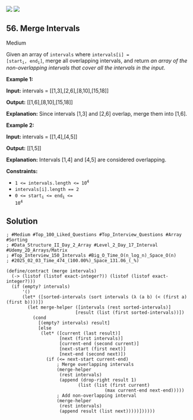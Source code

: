 [![](https://img.shields.io/github/stars/LeetCode-in-Racket/LeetCode-in-Racket?label=Stars&style=flat-square)](https://github.com/LeetCode-in-Racket/LeetCode-in-Racket)
[![](https://img.shields.io/github/forks/LeetCode-in-Racket/LeetCode-in-Racket?label=Fork%20me%20on%20GitHub%20&style=flat-square)](https://github.com/LeetCode-in-Racket/LeetCode-in-Racket/fork)

## 56\. Merge Intervals

Medium

Given an array of `intervals` where <code>intervals[i] = [start<sub>i</sub>, end<sub>i</sub>]</code>, merge all overlapping intervals, and return _an array of the non-overlapping intervals that cover all the intervals in the input_.

**Example 1:**

**Input:** intervals = \[\[1,3],[2,6],[8,10],[15,18]]

**Output:** [[1,6],[8,10],[15,18]]

**Explanation:** Since intervals [1,3] and [2,6] overlap, merge them into [1,6].

**Example 2:**

**Input:** intervals = \[\[1,4],[4,5]]

**Output:** [[1,5]]

**Explanation:** Intervals [1,4] and [4,5] are considered overlapping.

**Constraints:**

*   <code>1 <= intervals.length <= 10<sup>4</sup></code>
*   `intervals[i].length == 2`
*   <code>0 <= start<sub>i</sub> <= end<sub>i</sub> <= 10<sup>4</sup></code>

## Solution

```racket
; #Medium #Top_100_Liked_Questions #Top_Interview_Questions #Array #Sorting
; #Data_Structure_II_Day_2_Array #Level_2_Day_17_Interval #Udemy_2D_Arrays/Matrix
; #Top_Interview_150_Intervals #Big_O_Time_O(n_log_n)_Space_O(n)
; #2025_02_03_Time_474_(100.00%)_Space_131.06_(_%)

(define/contract (merge intervals)
  (-> (listof (listof exact-integer?)) (listof (listof exact-integer?)))
  (if (empty? intervals)
      '()
      (let* ([sorted-intervals (sort intervals (λ (a b) (< (first a) (first b))))])
        (let merge-helper ([intervals (rest sorted-intervals)]
                          [result (list (first sorted-intervals))])
          (cond
            [(empty? intervals) result]
            [else
             (let* ([current (last result)]
                    [next (first intervals)]
                    [current-end (second current)]
                    [next-start (first next)]
                    [next-end (second next)])
               (if (<= next-start current-end)
                   ; Merge overlapping intervals
                   (merge-helper 
                    (rest intervals)
                    (append (drop-right result 1)
                           (list (list (first current) 
                                     (max current-end next-end)))))
                   ; Add non-overlapping interval
                   (merge-helper 
                    (rest intervals)
                    (append result (list next)))))])))))
```